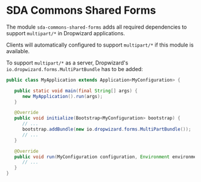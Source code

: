 # SDA Commons Shared Forms

The module `sda-commons-shared-forms` adds all required dependencies to support `multipart/*` in Dropwizard
applications.

Clients will automatically configured to support `multipart/*` if this module is available.

To support `multipart/*` as a server, Dropwizard's `io.dropwizard.forms.MultiPartBundle` has to be added:

```java
public class MyApplication extends Application<MyConfiguration> {

   public static void main(final String[] args) {
      new MyApplication().run(args);
   }

   @Override
   public void initialize(Bootstrap<MyConfiguration> bootstrap) {
      // ...
      bootstrap.addBundle(new io.dropwizard.forms.MultiPartBundle());
      // ...
   }

   @Override
   public void run(MyConfiguration configuration, Environment environment) {
      // ...
   }
}

```